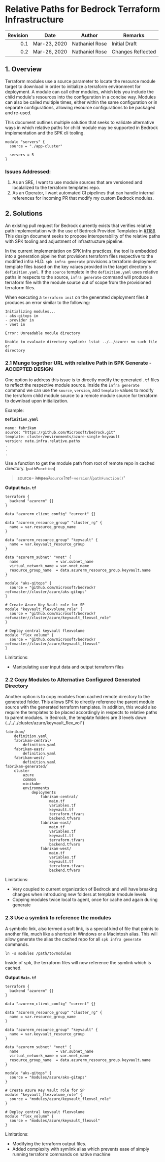 # Relative Paths for Bedrock Terraform Infrastructure

| Revision | Date         | Author         | Remarks           |
| -------: | ------------ | -------------- | ----------------- |
|      0.1 | Mar-23, 2020 | Nathaniel Rose | Initial Draft     |
|      0.2 | Mar-26, 2020 | Nathaniel Rose | Changes Reflected |

## 1. Overview

Terraform modules use a source parameter to locate the resource module target to
download in order to initialize a terraform environment for deployment. A module
can call other modules, which lets you include the child module's resources into
the configuration in a concise way. Modules can also be called multiple times,
either within the same configuration or in separate configurations, allowing
resource configurations to be packaged and re-used.

This document outlines multiple solution that seeks to validate alternative ways
in which relative paths for child module may be supported in Bedrock
implementation and the SPK cli tooling.

```
module "servers" {
  source = "./app-cluster"

  servers = 5
}
```

### Issues Addressed:

1. As an SRE, I want to use module sources that are versioned and localalized to
   the terraform templates repo.
2. As an Operator, I want automated CI pipelines that can handle internal
   references for incoming PR that modify my custom Bedrock modules.

## 2. Solutions

An existing pull request for Bedrock currently exists that verifies relative
path implementation with the use of Bedrock Provided Templates in
[#1189](https://github.com/microsoft/bedrock/pull/1189). This design document
seeks to propose interoperability of the relative paths with SPK tooling and
adjustment of infrastructure pipeline.

In the current implementation on SPK infra practices, the tool is embedded into
a generation pipeline that provisions terraform files respective to the modified
infra HLD. `spk infra generate` provisions a terraform deployment template files
based on the key values provided in the target directory's `definition.yaml`. If
the `source` template in the `definition.yaml` uses relative paths in respects
to the source, `infra generate` command will produce a terraform file with the
module source out of scope from the provisioned terraform files.

When executing a `terraform init` on the generated deployment files it produces
an error similar to the following:

```
Initializing modules...
- aks-gitops in
- provider in
- vnet in

Error: Unreadable module directory

Unable to evaluate directory symlink: lstat ../../azure: no such file or
directory
```

### 2.1 Munge together URL with relative Path in SPK Generate - **ACCEPTED DESIGN**

One option to address this issue is to directly modify the generated `.tf` files
to reflect the respective module source. Inside the `infra generate` command we
can use the `source`, `version`, and `template` values to modify the terraform
child module source to a remote module source for terraform to download upon
initialization.

Example:

**`Definition.yaml`**

```
name: fabrikam
source: "https://github.com/Microsoft/bedrock.git"
template: cluster/environments/azure-single-keyvault
version: nate.infra.relative.paths
.
.
.
```

Use a function to get the module path from root of remote repo in cached
directory. (`pathFunction`)

> source= ~~https://~~`source`?ref=`version`//`pathFunction()`"

**Output `Main.tf`**

```
terraform {
  backend "azurerm" {}
}

data "azurerm_client_config" "current" {}

data "azurerm_resource_group" "cluster_rg" {
  name = var.resource_group_name
}

data "azurerm_resource_group" "keyvault" {
  name = var.keyvault_resource_group
}

data "azurerm_subnet" "vnet" {
  name                 = var.subnet_name
  virtual_network_name = var.vnet_name
  resource_group_name  = data.azurerm_resource_group.keyvault.name
}

module "aks-gitops" {
  source = "github.com/microsoft/bedrock?ref=master//cluster/azure/aks-gitops"
}

# Create Azure Key Vault role for SP
module "keyvault_flexvolume_role" {
  source = "github.com/microsoft/bedrock?ref=master//cluster/azure/keyvault_flexvol_role"
}

# Deploy central keyvault flexvolume
module "flex_volume" {
  source = "github.com/microsoft/bedrock?ref=master//cluster/azure/keyvault_flexvol"
}
```

Limitations:

- Manipulating user input data and output terraform files

### 2.2 Copy Modules to Alternative Configured Generated Directory

Another option is to copy modules from cached remote directory to the generated
folder. This allows SPK to directly reference the parent module source with the
generated terraform templates. In addition, this would also require the
templates to be placed accordingly in respects to relative paths to parent
modules. In Bedrock, the template folders are 3 levels down
(../../../cluster/azure/keyvault_flex_vol")

```
fabrikam/
    definition.yaml
    fabrikam-central/
        definition.yaml
    fabrikam-east/
        definition.yaml
    fabrikam-west/
        definition.yaml
fabrikam-generated/
    cluster
        azure
        common
        minikube
        environments
            deployments
                fabrikam-central/
                    main.tf
                    variables.tf
                    keyvault.tf
                    terraform.tfvars
                    backend.tfvars
                fabrikam-east/
                    main.tf
                    variables.tf
                    keyvault.tf
                    terraform.tfvars
                    backend.tfvars
                fabrikam-west/
                    main.tf
                    variables.tf
                    keyvault.tf
                    terraform.tfvars
                    backend.tfvars
```

Limitations:

- Very coupled to current organization of Bedrock and will have breaking changes
  when introducing new folders at template /module levels
- Copying modules twice local to agent, once for cache and again during generate

### 2.3 Use a symlink to reference the modules

A symbolic link, also termed a soft link, is a special kind of file that points
to another file, much like a shortcut in Windows or a Macintosh alias. This will
allow generate the alias the cached repo for all `spk infra generate` commands.

`ln -s modules /path/to/modules`

Inside of spk, the terraform files will now reference the symlink which is
cached.

**Output `Main.tf`**

```
terraform {
  backend "azurerm" {}
}

data "azurerm_client_config" "current" {}

data "azurerm_resource_group" "cluster_rg" {
  name = var.resource_group_name
}

data "azurerm_resource_group" "keyvault" {
  name = var.keyvault_resource_group
}

data "azurerm_subnet" "vnet" {
  name                 = var.subnet_name
  virtual_network_name = var.vnet_name
  resource_group_name  = data.azurerm_resource_group.keyvault.name
}

module "aks-gitops" {
  source = "modules/azure/aks-gitops"
}

# Create Azure Key Vault role for SP
module "keyvault_flexvolume_role" {
  source = "modules/azure/keyvault_flexvol_role"
}

# Deploy central keyvault flexvolume
module "flex_volume" {
  source = "modules/azure/keyvault_flexvol"
}
```

Limitations:

- Modifying the terraform output files.
- Added complexity with symlink alias which prevents ease of simply running
  terraform commands on native machine
